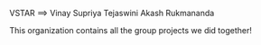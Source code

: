 VSTAR ==> Vinay Supriya Tejaswini Akash Rukmananda

This organization contains all the group projects we did together!
